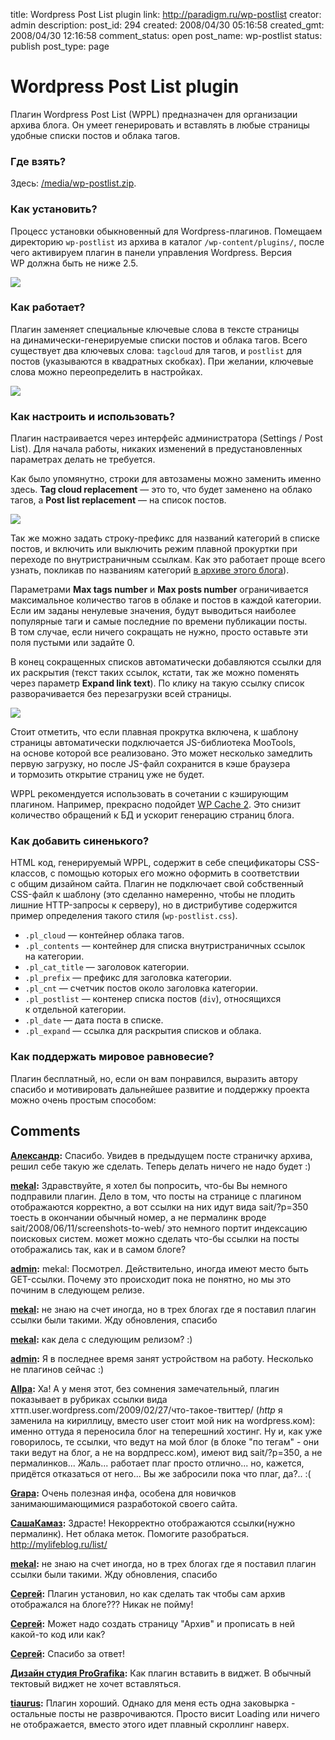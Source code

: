 title: Wordpress Post List plugin
link: http://paradigm.ru/wp-postlist
creator: admin
description:
post_id: 294
created: 2008/04/30 05:16:58
created_gmt: 2008/04/30 12:16:58
comment_status: open
post_name: wp-postlist
status: publish
post_type: page

# Wordpress Post List plugin

Плагин Wordpress Post List (WPPL) предназначен для организации архива блога. Он умеет генерировать и вставлять в любые страницы удобные списки постов и облака тагов.

### Где взять?

Здесь: [/media/wp-postlist.zip](/media/wp-postlist.zip).

### Как установить?

Процесс установки обыкновенный для Wordpress-плагинов. Помещаем директорию `wp-postlist` из архива в каталог `/wp-content/plugins/`, после чего активируем плагин в панели управления Wordpress. Версия WP должна быть не ниже 2.5.

![](/media/wp-postlist-activation.png)

### Как работает?

Плагин заменяет специальные ключевые слова в тексте страницы на динамически-генерируемые списки постов и облака тагов. Всего существует два ключевых слова: `tagcloud` для тагов, и `postlist` для постов (указываются в квадратных скобках). При желании, ключевые слова можно переопределить в настройках.

[![](/media/screenshot-2.png)](/archive)

### Как настроить и использовать?

Плагин настраивается через интерфейс администратора (Settings / Post List). Для начала работы, никаких изменений в предустановленных параметрах делать не требуется.

Как было упомянутно, строки для автозамены можно заменить именно здесь. **Tag cloud replacement** — это то, что будет заменено на облако тагов, а **Post list replacement** — на список постов.

![](/media/screenshot-1.png)

Так же можно задать строку-префикс для названий категорий в списке постов, и включить или выключить режим плавной прокуртки при переходе по внутристраничным ссылкам. Как это работает проще всего узнать, покликав по названиям категорий [в архиве этого блога](/archive)).

Параметрами **Max tags number** и **Max posts number** ограничивается максимальное количество тагов в облаке и постов в каждой категории. Если им заданы ненулевые значения, будут выводиться наиболее популярные таги и самые последние по времени публикации посты. В том случае, если ничего сокращать не нужно, просто оставьте эти поля пустыми или задайте 0.

В конец сокращенных списков автоматически добавляются ссылки для их раскрытия (текст таких ссылок, кстати, так же можно поменять через параметр **Expand link text**). По клику на такую ссылку список разворачивается без перезагрузки всей страницы.

![](/media/screenshot-3.png)

Стоит отметить, что если плавная прокрутка включена, к шаблону страницы автоматически подключается JS-библиотека MooTools, на основе которой все реализовано. Это может несколько замедлить первую загрузку, но после JS-файл сохранится в кэше браузера и тормозить открытие страниц уже не будет.

WPPL рекомендуется использовать в сочетании с кэширующим плагином. Например, прекрасно подойдет [WP Cache 2](http://b23.ru/paj). Это снизит количество обращений к БД и ускорит генерацию страниц блога.

### Как добавить синенького?

HTML код, генерируемый WPPL, содержит в себе спецификаторы CSS-классов, с помощью которых его можно оформить в соответствии с общим дизайном сайта. Плагин не подключает свой собственный CSS-файл к шаблону (это сделанно намеренно, чтобы не плодить лишние HTTP-запросы к серверу), но в дистрибутиве содержится пример определения такого стиля (`wp-postlist.css`).

  * `.pl_cloud` — контейнер облака тагов.
  * `.pl_contents` — контейнер для списка внутристраничных ссылок на категории.
  * `.pl_cat_title` — заголовок категории.
  * `.pl_prefix` — префикс для заголовка категории.
  * `.pl_cnt` — счетчик постов около заголовка категории.
  * `.pl_postlist` — контенер списка постов (`div`), относящихся к отдельной категории.
  * `.pl_date` — дата поста в списке.
  * `.pl_expand` — ссылка для раскрытия списков и облака.

### Как поддержать мировое равновесие?

Плагин бесплатный, но, если он вам понравился, выразить автору спасибо и мотивировать дальнейшее развитие и поддержку проекта можно очень простым способом:

## Comments

**[Александр](#637 "2008/04/30 09:04:38"):** Спасибо. Увидев в предыдущем посте страничку архива, решил себе такую же сделать. Теперь делать ничего не надо будет :)

**[mekal](#1094 "2008/06/18 11:42:46"):** Здравствуйте, я хотел бы попросить, что-бы Вы немного подправили плагин. Дело в том, что посты на странице с плагином отображаются корректно, а вот ссылки на них идут вида sait/?p=350 тоесть в окончании обычный номер, а не пермалинк вроде sait/2008/06/11/screenshots-to-web/ это немного портит индексацию поисковых систем. может можно сделать что-бы ссылки на посты отображались так, как и в самом блоге?

**[admin](#1117 "2008/06/21 23:55:37"):** mekal: Посмотрел. Действительно, иногда имеют место быть GET-ссылки. Почему это происходит пока не понятно, но мы это починим в следующем релизе.

**[mekal](#1118 "2008/06/21 23:57:33"):** не знаю на счет иногда, но в трех блогах где я поставил плагин ссылки были такими. Жду обновления, спасибо

**[mekal](#1382 "2008/07/18 22:06:36"):** как дела с следующим релизом? :)

**[admin](#1384 "2008/07/18 23:31:01"):** Я в последнее время занят устройством на работу. Несколько не плагинов сейчас :)

**[Allpa](#37540 "2009/09/03 02:13:39"):** Ха! А у меня этот, без сомнения замечательный, плагин показывает в рубриках ссылки вида хттп.user.wordpress.com/2009/02/27/что-такое-твиттер/ (_http_ я заменила на кириллицу, вместо user стоит мой ник на wordpress.ком): именно оттуда я переносила блог на теперешний хостинг. Ну и, как уже говорилось, те ссылки, что ведут на мой блог (в блоке "по тегам" - они таки ведут на блог, а не на вордпресс.ком), имеют вид sait/?p=350, а не пермалинков... Жаль... работает плаг просто отлично... но, кажется, придётся отказаться от него... Вы же забросили пока что плаг, да?.. :(

**[Grapa](#39571 "2009/11/05 13:54:36"):** Очень полезная инфа, особена для новичков занимаюшимающимися разработокой своего сайта.

**[СашаКамаз](#40025 "2009/11/17 09:49:21"):** Здрасте! Некорректно отображаются ссылки(нужно пермалинк). Нет облака меток. Помогите разобраться. http://mylifeblog.ru/list/

**[mekal](#42319 "2010/01/20 11:37:05"):** не знаю на счет иногда, но в трех блогах где я поставил плагин ссылки были такими. Жду обновления, спасибо

**[Сергей](#47570 "2010/09/22 21:14:05"):** Плагин установил, но как сделать так чтобы сам архив отображался на блоге??? Никак не пойму!

**[Сергей](#47571 "2010/09/22 21:16:13"):** Может надо создать страницу "Архив" и прописать в ней какой-то код или как?

**[Сергей](#47684 "2010/09/28 19:43:07"):** Спасибо за ответ!

**[Дизайн студия ProGrafika](#59548 "2011/10/13 12:06:52"):** Как плагин вставить в виджет. В обычный тектовый виджет не хочет вставляться.

**[tiaurus](#59755 "2011/10/20 23:43:53"):** Плагин хороший. Однако для меня есть одна заковырка - остальные посты не разврочиваются. Просто висит Loading или ничего не отображается, вместо этого идет плавный скроллинг наверх.

